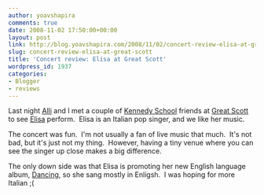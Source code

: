 ```yaml
---
author: yoavshapira
comments: true
date: 2008-11-02 17:50:00+00:00
layout: post
link: http://blog.yoavshapira.com/2008/11/02/concert-review-elisa-at-great-scott/
slug: concert-review-elisa-at-great-scott
title: 'Concert review: Elisa at Great Scott'
wordpress_id: 1937
categories:
- Blogger
- reviews
---
```


Last night [Alli](http://allisonshapira.com) and I met a couple of [Kennedy School](http://www.hks.harvard.edu) friends at [Great Scott](http://www.greatscottboston.com/) to see [Elisa](http://en.wikipedia.org/wiki/Elisa_Toffoli) perform.  Elisa is an Italian pop singer, and we like her music.  

  


The concert was fun.  I'm not usually a fan of live music that much.  It's not bad, but it's just not my thing.  However, having a tiny venue where you can see the singer up close makes a big difference.

  


The only down side was that Elisa is promoting her new English language album, [Dancing](http://www.amazon.com/Dancing-Elisa/dp/B001AZ8BOQ), so she sang mostly in Enligsh.  I was hoping for more Italian ;(
